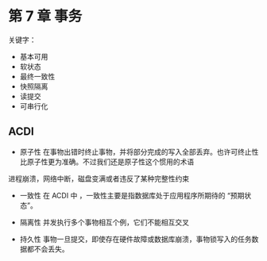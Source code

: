 # 第 7 章 事务

关键字：

- 基本可用
- 软状态
- 最终一致性
- 快照隔离
- 读提交
- 可串行化

## ACDI

- 原子性
  在事物出错时终止事物，并将部分完成的写入全部丢弃。也许可终止性比原子性更为准确。不过我们还是原子性这个惯用的术语

进程崩溃，网络中断，磁盘变满或者违反了某种完整性约束


- 一致性
  在 ACDI 中 ，一致性主要是指数据库处于应用程序所期待的 “预期状态”。

- 隔离性
  并发执行多个事物相互个例，它们不能相互交叉

- 持久性
  事物一旦提交，即使存在硬件故障或数据库崩溃，事物锁写入的任务数据都不会丢失。
